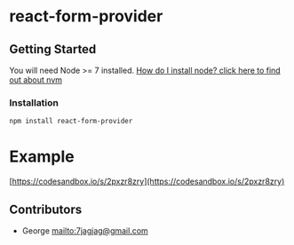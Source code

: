 # react-form-provider

## Getting Started

You will need Node >= 7 installed. [How do I install node? click here to find out about nvm](https://github.com/creationix/nvm#installation)

### Installation

```sh
npm install react-form-provider
```

# Example

[https://codesandbox.io/s/2pxzr8zry](https://codesandbox.io/s/2pxzr8zry)

## Contributors

* George <mailto:7jagjag@gmail.com>
